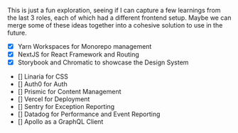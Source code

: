 This is just a fun exploration, seeing if I can capture a few learnings from the last 3 roles, each of which had a different frontend setup. Maybe we can merge some of these ideas together into a cohesive solution to use in the future.

- [x] Yarn Workspaces for Monorepo management
- [x] NextJS for React Framework and Routing
- [x] Storybook and Chromatic to showcase the Design System
- [] Linaria for CSS
- [] Auth0 for Auth
- [] Prismic for Content Management
- [] Vercel for Deployment
- [] Sentry for Exception Reporting
- [] Datadog for Performance and Event Reporting
- [] Apollo as a GraphQL Client
